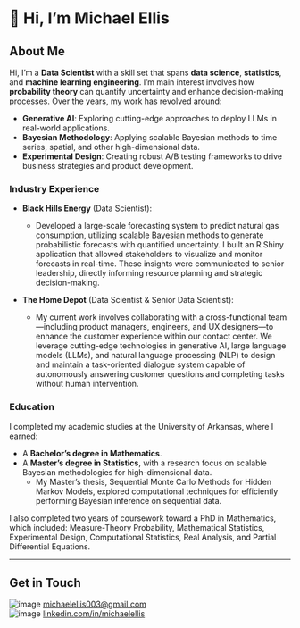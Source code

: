 # 👋 Hi, I’m Michael Ellis

## About Me

Hi, I’m a **Data Scientist** with a skill set that spans **data science**, **statistics**, and **machine learning engineering**. I’m main interest involves how **probability theory** can quantify uncertainty and enhance decision-making processes. Over the years, my work has revolved around:
- **Generative AI**: Exploring cutting-edge approaches to deploy LLMs in real-world applications.
- **Bayesian Methodology**: Applying scalable Bayesian methods to time series, spatial, and other high-dimensional data.
- **Experimental Design**: Creating robust A/B testing frameworks to drive business strategies and product development.

### **Industry Experience**
- **Black Hills Energy** (Data Scientist):
  - Developed a large-scale forecasting system to predict natural gas consumption, utilizing scalable Bayesian methods to generate probabilistic forecasts with quantified uncertainty. I built an R Shiny application that allowed stakeholders to visualize and monitor forecasts in real-time. These insights were communicated to senior leadership, directly informing resource planning and strategic decision-making. 
  
- **The Home Depot** (Data Scientist & Senior Data Scientist):
  - My current work involves collaborating with a cross-functional team—including product managers, engineers, and UX designers—to enhance the customer experience within our contact center. We leverage cutting-edge technologies in generative AI, large language models (LLMs), and natural language processing (NLP) to design and maintain a task-oriented dialogue system capable of autonomously answering customer questions and completing tasks without human intervention.
    
### **Education**
I completed my academic studies at the University of Arkansas, where I earned:
- A **Bachelor’s degree in Mathematics**.
- A **Master’s degree in Statistics**, with a research focus on scalable Bayesian methodologies for high-dimensional data.
  - My Master’s thesis, Sequential Monte Carlo Methods for Hidden Markov Models, explored computational techniques for efficiently performing Bayesian inference on sequential data.

I also completed two years of coursework toward a PhD in Mathematics, which included: Measure-Theory Probability, Mathematical Statistics, Experimental Design, Computational Statistics, Real Analysis, and Partial Differential Equations.

---

## Get in Touch
![image]({[https://img.shields.io/badge/Gmail-D14836?style=for-the-badge&logo=gmail&logoColor=white]}) [michaelellis003@gmail.com](mailto:michaelellis003@gmail.com)  
![image]({[https://img.shields.io/badge/LinkedIn-0077B5?style=for-the-badge&logo=linkedin&logoColor=white]}) [linkedin.com/in/michaelellis](https://www.linkedin.com/in/michaelellis)  
